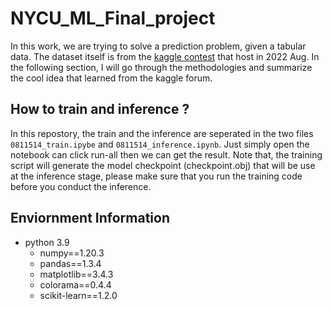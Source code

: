 # NYCU_ML_Final_project
In this work, we are trying to solve a prediction problem, given a tabular data. The dataset itself is from the [kaggle contest](https://www.kaggle.com/competitions/tabular-playground-series-aug-2022/overview) that host in 2022 Aug. In the following section, I will go through the methodologies and summarize the cool idea that learned from the kaggle forum.

## How to train and inference ?

In this repostory, the train and the inference are seperated in the two files `0811514_train.ipybe` and `0811514_inference.ipynb`. Just simply open the notebook can click run-all then we can get the result. Note that, the training script will generate the model checkpoint (checkpoint.obj) that will be use at the inference stage, please make sure that you run the training code before you conduct the inference.


## Enviornment Information
+ python 3.9
  + numpy==1.20.3
  + pandas==1.3.4
  + matplotlib==3.4.3
  + colorama==0.4.4
  + scikit-learn==1.2.0
